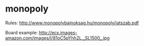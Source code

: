 # monopoly

Rules:
http://www.monopolybajnoksag.hu/monopoly/jatszab.pdf

Board example:
http://ecx.images-amazon.com/images/I/81oC5pYhh2L._SL1500_.jpg
